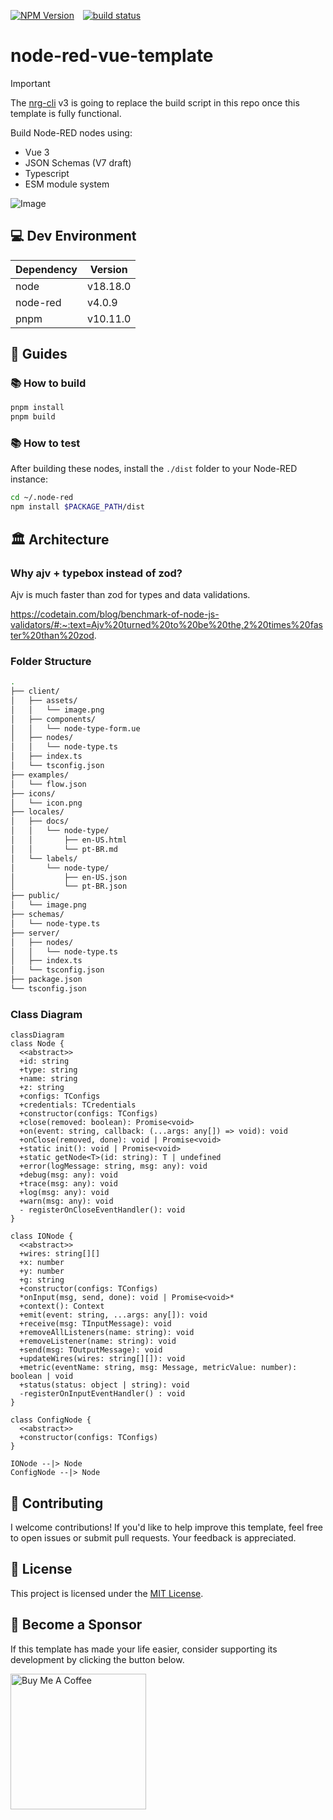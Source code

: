 <p>
<a href="https://www.npmjs.com/package/node-red-vue-template" style="margin-right: 10px;"><img alt="NPM Version" src="https://img.shields.io/npm/v/node-red-vue-template"></a>
<a href="https://github.com/AllanOricil/node-red-vue-template/actions/workflows/ci.yaml"><img src="https://github.com/AllanOricil/node-red-vue-template/actions/workflows/ci.yaml/badge.svg?branch=main" alt="build status"/></a>
</p>

# node-red-vue-template

> [!IMPORTANT]
> The [nrg-cli](https://github.com/AllanOricil/nrg-cli) v3 is going to replace the build script in this repo once this template is fully functional.

Build Node-RED nodes using:

- Vue 3
- JSON Schemas (V7 draft)
- Typescript
- ESM module system

![Image](https://github.com/user-attachments/assets/683d4377-371a-4f2a-8750-f93e0eb6649f)

## 💻 Dev Environment

| Dependency | Version  |
| ---------- | -------- |
| node       | v18.18.0 |
| node-red   | v4.0.9   |
| pnpm       | v10.11.0 |

## 📖 Guides

### 📚 How to build

```bash
pnpm install
pnpm build
```

### 📚 How to test

After building these nodes, install the `./dist` folder to your Node-RED instance:

```bash
cd ~/.node-red
npm install $PACKAGE_PATH/dist
```

## 🏛️ Architecture

### Why ajv + typebox instead of zod?

Ajv is much faster than zod for types and data validations.

https://codetain.com/blog/benchmark-of-node-js-validators/#:~:text=Ajv%20turned%20to%20be%20the,2%20times%20faster%20than%20zod.

### Folder Structure

```bash
.
├── client/
│   ├── assets/
│   │   └── image.png
│   ├── components/
│   │   └── node-type-form.ue
│   ├── nodes/
│   │   └── node-type.ts
│   ├── index.ts
│   └── tsconfig.json
├── examples/
│   └── flow.json
├── icons/
│   └── icon.png
├── locales/
│   ├── docs/
│   │   └── node-type/
│   │       ├── en-US.html
│   │       └── pt-BR.md
│   └── labels/
│       └── node-type/
│           ├── en-US.json
│           └── pt-BR.json
├── public/
│   └── image.png
├── schemas/
│   └── node-type.ts
├── server/
│   ├── nodes/
│   │   └── node-type.ts
│   ├── index.ts
│   └── tsconfig.json
├── package.json
└── tsconfig.json
```

### Class Diagram

```mermaid
classDiagram
class Node {
  <<abstract>>
  +id: string
  +type: string
  +name: string
  +z: string
  +configs: TConfigs
  +credentials: TCredentials
  +constructor(configs: TConfigs)
  +close(removed: boolean): Promise<void>
  +on(event: string, callback: (...args: any[]) => void): void
  +onClose(removed, done): void | Promise<void>
  +static init(): void | Promise<void>
  +static getNode<T>(id: string): T | undefined
  +error(logMessage: string, msg: any): void
  +debug(msg: any): void
  +trace(msg: any): void
  +log(msg: any): void
  +warn(msg: any): void
  - registerOnCloseEventHandler(): void
}

class IONode {
  <<abstract>>
  +wires: string[][]
  +x: number
  +y: number
  +g: string
  +constructor(configs: TConfigs)
  *onInput(msg, send, done): void | Promise<void>*
  +context(): Context
  +emit(event: string, ...args: any[]): void
  +receive(msg: TInputMessage): void
  +removeAllListeners(name: string): void
  +removeListener(name: string): void
  +send(msg: TOutputMessage): void
  +updateWires(wires: string[][]): void
  +metric(eventName: string, msg: Message, metricValue: number): boolean | void
  +status(status: object | string): void
  -registerOnInputEventHandler() : void
}

class ConfigNode {
  <<abstract>>
  +constructor(configs: TConfigs)
}

IONode --|> Node
ConfigNode --|> Node
```

## 🤝 Contributing

I welcome contributions! If you'd like to help improve this template, feel free to open issues or submit pull requests. Your feedback is appreciated.

## 📜 License

This project is licensed under the [MIT License](https://github.com/AllanOricil/node-red-vue-template/blob/main/LICENSE).

## 💖 Become a Sponsor

If this template has made your life easier, consider supporting its development by clicking the button below.

<a href="https://www.buymeacoffee.com/allanoricil" target="_blank">
  <img
      src="https://cdn.buymeacoffee.com/buttons/v2/default-yellow.png"
      alt="Buy Me A Coffee"
      style="width: 217px;" />
</a>
